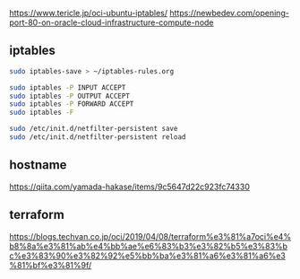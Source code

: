 https://www.tericle.jp/oci-ubuntu-iptables/
https://newbedev.com/opening-port-80-on-oracle-cloud-infrastructure-compute-node

## iptables
```sh
sudo iptables-save > ~/iptables-rules.org

sudo iptables -P INPUT ACCEPT
sudo iptables -P OUTPUT ACCEPT
sudo iptables -P FORWARD ACCEPT
sudo iptables -F

sudo /etc/init.d/netfilter-persistent save
sudo /etc/init.d/netfilter-persistent reload
```


## hostname
https://qiita.com/yamada-hakase/items/9c5647d22c923fc74330


## terraform
https://blogs.techvan.co.jp/oci/2019/04/08/terraform%e3%81%a7oci%e4%b8%8a%e3%81%ab%e4%bb%ae%e6%83%b3%e3%82%b5%e3%83%bc%e3%83%90%e3%82%92%e5%bb%ba%e3%81%a6%e3%81%a6%e3%81%bf%e3%81%9f/

